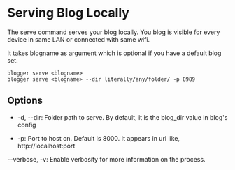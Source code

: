# Serving Blog Locally
The serve command serves your blog locally. You blog is visible for every device in same LAN or connected with same wifi.

It takes blogname as argument which is optional if you have a default blog set.
```
blogger serve <blogname>
blogger serve <blogname> --dir literally/any/folder/ -p 8989 
```

## Options

- -d, --dir:
Folder path to serve. By default, it is the blog_dir value in blog's config

- -p:
Port to host on. Default is 8000. It appears in url like, http://localhost:port

--verbose, -v:
Enable verbosity for more information on the process.
